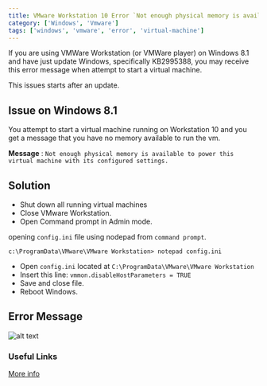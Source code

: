 ```yaml
---
title: VMware Workstation 10 Error `Not enough physical memory is available to power this virtual machine`
category: ['Windows', 'Vmware']
tags: ['windows', 'vmware', 'error', 'virtual-machine']
---
```


If you are using VMWare Workstation (or VMWare player) on Windows 8.1 and have just update Windows, specifically KB2995388, you may receive this error message when attempt to start a virtual machine.

This issues starts after an update.

## Issue on Windows 8.1
 
You attempt to start a virtual machine running on Workstation 10 and you get a message that you have no memory available to run the vm.

**Message** : `Not enough physical memory is available to power this virtual machine with its configured settings.`

## Solution

* Shut down all running virtual machines
* Close VMware Workstation.
* Open Command prompt in Admin mode.

opening `config.ini` file using nodepad from `command prompt`.

	c:\ProgramData\VMware\VMware Workstation> notepad config.ini


* Open `config.ini` located at `C:\ProgramData\VMware\VMware Workstation`
* Insert this line:     `vmmon.disableHostParameters = TRUE`
* Save and close file.
* Reboot Windows.


## Error Message

![alt text](http://ctobob.com/wp-content/uploads/2014/12/vmware-memory.jpg "Not Enough Memory")


###  Useful Links

[More info](http://ctobob.com/2014/12/04/vmware-workstation-10-error-not-enough-physical-memory-available-power-virtual-machine/)